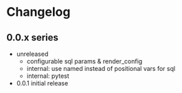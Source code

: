 # Changelog

## 0.0.x series

* unreleased
  - configurable sql params & render\_config
  - internal: use named instead of positional vars for sql
  - internal: pytest
* 0.0.1 initial release
